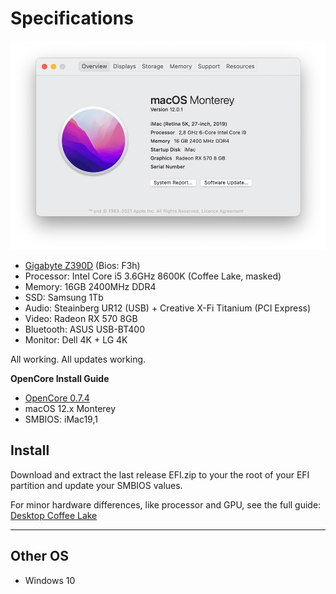 # Specifications

![OpenCore for Z390D](https://github.com/antiden/opencore_z390d/blob/main/assets/info.jpg)

- [Gigabyte Z390D](https://www.gigabyte.ru/products/page/mb/z390_d#kf) (Bios: F3h)
- Processor: Intel Core i5 3.6GHz 8600K (Coffee Lake, masked)
- Memory: 16GB 2400MHz DDR4
- SSD: Samsung 1Tb
- Audio: Steainberg UR12 (USB) + Creative X-Fi Titanium (PCI Express)
- Video: Radeon RX 570 8GB
- Bluetooth: ASUS USB-BT400
- Monitor: Dell 4K + LG 4K

All working. All updates working.

**OpenCore Install Guide**

- [OpenCore 0.7.4](https://github.com/acidanthera/OpenCorePkg/releases)
- macOS 12.x Monterey
- SMBIOS: iMac19,1

## Install

Download and extract the last release EFI.zip to your the root of your EFI partition and update your SMBIOS values.

For minor hardware differences, like processor and GPU, see the full guide: [Desktop Coffee Lake](https://www.gigabyte.ru/products/page/mb/z390_d#kf)

---

## Other OS

- Windows 10

